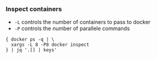 ### Inspect containers

- `-L` controls the number of containers to pass to docker
- `-P` controls the number of parallele commands

```
{ docker ps -q | \
  xargs -L 8 -P8 docker inspect
} | jq '.[] | keys'
```
